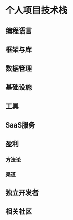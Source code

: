 # 个人项目技术栈

## 编程语言

## 框架与库

## 数据管理

## 基础设施

## 工具

## SaaS服务

## 盈利

### 方法论

### 渠道

## 独立开发者

## 相关社区
